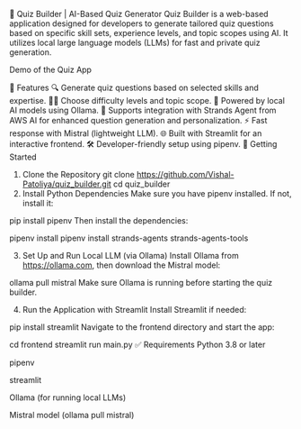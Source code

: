 🎯 Quiz Builder | AI-Based Quiz Generator
Quiz Builder is a web-based application designed for developers to generate tailored quiz questions based on specific skill sets, experience levels, and topic scopes using AI. It utilizes local large language models (LLMs) for fast and private quiz generation.

Demo of the Quiz App

🧠 Features
🔍 Generate quiz questions based on selected skills and expertise.
🧑‍💻 Choose difficulty levels and topic scope.
🤖 Powered by local AI models using Ollama.
🚀 Supports integration with Strands Agent from AWS AI for enhanced question generation and personalization.
⚡ Fast response with Mistral (lightweight LLM).
🌐 Built with Streamlit for an interactive frontend.
🛠 Developer-friendly setup using pipenv.
🚀 Getting Started
1. Clone the Repository
git clone https://github.com/Vishal-Patoliya/quiz_builder.git
cd quiz_builder
2. Install Python Dependencies
Make sure you have pipenv installed. If not, install it:

pip install pipenv
Then install the dependencies:

pipenv install
pipenv install strands-agents strands-agents-tools

3. Set Up and Run Local LLM (via Ollama)
Install Ollama from https://ollama.com, then download the Mistral model:

ollama pull mistral
Make sure Ollama is running before starting the quiz builder.

4. Run the Application with Streamlit
Install Streamlit if needed:

pip install streamlit
Navigate to the frontend directory and start the app:

cd frontend
streamlit run main.py
✅ Requirements
Python 3.8 or later

pipenv

streamlit

Ollama (for running local LLMs)

Mistral model (ollama pull mistral)
